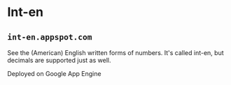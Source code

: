 # Int-en

## `int-en.appspot.com`

See the (American) English written forms of numbers.
It's called int-en, but decimals are supported just as well.

Deployed on Google App Engine
